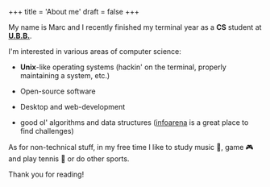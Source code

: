 +++
title = 'About me'
draft = false
+++

My name is Marc and I recently finished my terminal year as a **CS** student at
[**U.B.B.**](https://www.cs.ubbcluj.ro/en/).

I'm interested in various areas of computer science:

* **Unix**-like operating systems (hackin' on the terminal,
properly maintaining a system, etc.)

* Open-source software

* Desktop and web-development

* good ol' algorithms and data structures ([infoarena](https://infoarena.ro/)
is a great place to find challenges)

As for non-technical stuff, in my free time I like to study music :musical_note:,
game :video_game: and play tennis :tennis: or do other sports.

Thank you for reading!

